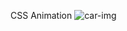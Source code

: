 CSS Animation
![car-img](https://github.com/user-attachments/assets/d308de77-e8ac-427a-8385-951c31175a98)
